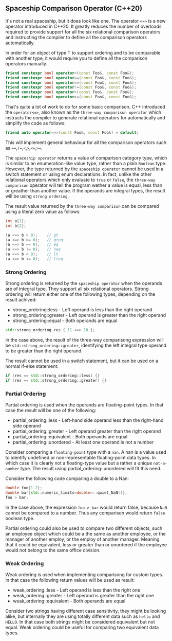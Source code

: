 ## Spaceship Comparison Operator (C++20)

It's not a real spaceship, but it does look like one. The operator `<=>` is a new operator introduced in C++20. It greatly reduces the number of overloads required  to provide support for all the six relational comparison operators and instructing the compiler to define all the comparison operators automatically.

In order for an object of type T to support ordering and to be comparable with another type, it would require you to define all the comparison operators manually.

```c++
friend constexpr bool operator<(const Foo&, const Foo&);
friend constexpr bool operator==(const Foo&, const Foo&);
friend constexpr bool operator<=(const Foo&, const Foo&);
friend constexpr bool operator!=(const Foo&, const Foo&);
friend constexpr bool operator>(const Foo&, const Foo&);
friend constexpr bool operator>=(const Foo&, const Foo&);
```

That's quite a lot of work to do for some basic comparison. C++ introduced the `operator<=>`, also known as the `three-way comparison operator` which instructs the compiler to generate relational operators for automatically and simplify the code as follows:

```c++
friend auto operator<=>(const Foo&, const Foo&) = default;
```

This will implement general behaviour for all the comparison operators such as `==`,`!=`,`<`,`>`,`<=`,`>=`.

The `spaceship operator` returns a value of comparison category type, which is similar to an enumeration-like value type, rather than a plain `Boolean` type. However, the type returned by the `spaceship operator` cannot be used in a switch statement or using enum declarations. In fact, unlike the other relational operators which only evaluate to `true` or `false`, the `three-way comparison` operator will tell the program wether a value is equal, less than or greather than another value. If the operands are integral types, the result will be using `strong ordering`.

The result value returned by the `three-way comparison` can be compared using a literal zero value as follows:

```c++
int a{1};
int b{2};

(a <=> b > 0);    // gt
(a <=> b >= 0);   // gteq
(a <=> b == 0);   // eq
(a <=> b != 0);   // neq
(a <=> b < 0);    // lt
(a <=> b <= 0);   // lteq
```

### Strong Ordering

Strong ordering is returned by the `spaceship operator` when the operands are of integral type. They support all six relational operators. Strong ordering will return either one of the following types, depending on the result achived:

- strong_ordering::less - Left operand is less than the right operand
- strong_ordering::greater - Left operand is greater than the right operand
- strong_ordering::equal - Both operands are equal

```c++
std::strong_ordering res { 11 <=> 10 };
```

In the case above, the result of the three-way comparisong expression will be `std::strong_ordering::greater`, identifying the left integral type operand to be greater than the right operand.

The result cannot be used in a switch statement, but it can be used on a normal if-else statement:

```c++
if (res == std::strong_ordering::less) {}
if (res == std::strong_ordering::greater) {}
```
    
### Partial Ordering

Partial ordering is used when the operands are floating-point types.
In that case the result will be one of the following:

- partial_ordering::less - Left-hand side operand less than the right-hand side operand
- partial_ordering::greater - Left operand greater than the right operand
- partial_ordering::equivalent - Both operands are equal
- partial_ordering::unordered - At least one operand is not a number

Consider comparing a `floating-point` type with a `nan`. A nan is a value used to identify undefined or non-representable floating-point data types. In which case it is clearly not a floating-type value but a rather a unique `not-a-number` type. The result using partial_ordering::unordered will fit this need.

Consider the following code comparing a double to a Nan:

```c++
double foo{1.2};
double bar{std::numeric_limits<double>::quiet_NaN()};
foo > bar;
```

In the case above, the expression `foo > bar` would return false, because `NaN` cannot be compared to a number. Thus any comparison would return `false` boolean type.

Partial ordering could also be used to compare two different objects, such an employee object which could be a the same as another employee, or the manager of another employ, or the employ of another manager. Meaning that it could be equivalent, less or greater than or unordered if the employee would not belong to the same office division. 

### Weak Ordering

Weak ordering is used when implementing comparisong for custom types. In that case the following return values will be used as result:

- weak_ordering::less - Left operand is less than the right one
- weak_ordering::greater - Left operand is greater than the right one
- weak_ordering::equivalent - Both operands are equal

Consider two strings having different case sensitivity, they might be looking alike, but internally they are using totally different data such as `hello` and `HELLO`. In that case both strings might be considered equivalent but not equal. Weak ordering could be useful for comparing two equivalent data types.

